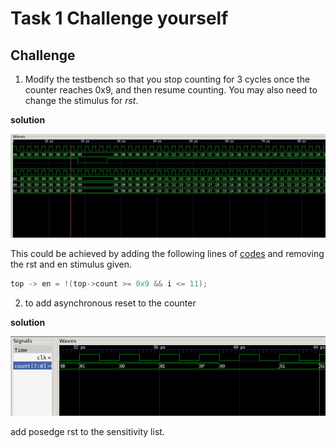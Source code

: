 # Task 1 Challenge yourself

## Challenge

1. Modify the testbench so that you stop counting for 3 cycles once the counter reaches 0x9, and then resume counting.  You may also need to change the stimulus for _rst_.

**solution**

![gtkwave](../images/gtkwave.jpg)

This could be achieved by adding the following lines of [codes](counter_tb.cpp#L38) and removing the rst and en stimulus given.

```cpp
top -> en = !(top->count >= 0x9 && i <= 11);
```

2. to add asynchronous reset to the counter

**solution**

![gtkwave2](../images/gtkwave_test2.png)

add posedge rst to the sensitivity list.
